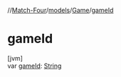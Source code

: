 //[Match-Four](../../../index.md)/[models](../index.md)/[Game](index.md)/[gameId](game-id.md)

# gameId

[jvm]\
var [gameId](game-id.md): [String](https://kotlinlang.org/api/latest/jvm/stdlib/kotlin/-string/index.html)
